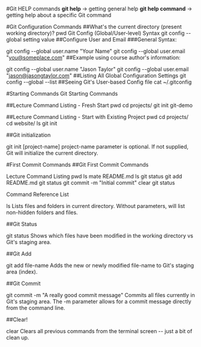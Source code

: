 #Git HELP commands
**git help** -> getting general help
**git help command** ->  getting help about a specific Git command

#Git Configuration Commands
##What's the current directory (present working directory)?
pwd
Git Config (Global/User-level) Syntax
git config --global setting value
##Configure User and Email
###General Syntax:

git config --global user.name "Your Name"
git config --global user.email "you@someplace.com"
##Example using course author's information:

git config --global user.name "Jason Taylor"
git config --global user.email "jason@jasongtaylor.com"
##Listing All Global Configuration Settings
git config --global --list
##Seeing Git's User-based Config file
cat ~/.gitconfig

#Starting Commands
Git Starting Commands
 

##Lecture Command Listing - Fresh Start
pwd
cd projects/
git init git-demo
 

##Lecture Command Listing - Start with Existing Project
pwd
cd projects/
cd website/
ls
git init
 

##Git initialization

git init [project-name]
project-name parameter is optional. If not supplied, Git will initialize the current directory.


#First Commit Commands
##Git First Commit Commands
 

Lecture Command Listing
pwd
ls
mate README.md
ls
git status
git add README.md
git status
git commit -m "Initial commit"
clear
git status
 

Command Reference
List

ls
Lists files and folders in current directory. Without parameters, will list non-hidden folders and files.

##Git Status

git status
Shows which files have been modified in the working directory vs Git's staging area.

##Git Add

git add file-name
Adds the new or newly modified file-name to Git's staging area (index).

##Git Commit

git commit -m "A really good commit message"
Commits all files currently in Git's staging area. The -m parameter allows for a commit message directly from the command line.

##Clear!

clear
Clears all previous commands from the terminal screen -- just a bit of clean up.
